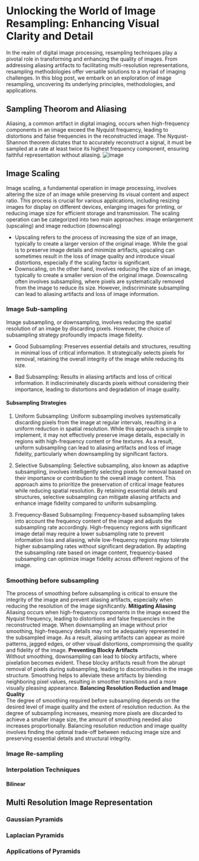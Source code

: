 # Unlocking the World of Image Resampling: Enhancing Visual Clarity and Detail
In the realm of digital image processing, resampling techniques play a pivotal role in transforming and enhancing the quality of images. From addressing aliasing artifacts to facilitating multi-resolution representations, resampling methodologies offer versatile solutions to a myriad of imaging challenges. In this blog post, we embark on an exploration of image resampling, uncovering its underlying principles, methodologies, and applications.

## Sampling Theorom and Aliasing
Aliasing, a common artifact in digital imaging, occurs when high-frequency components in an image exceed the Nyquist frequency, leading to distortions and false frequencies in the reconstructed image. The Nyquist-Shannon theorem dictates that to accurately reconstruct a signal, it must be sampled at a rate at least twice its highest frequency component, ensuring faithful representation without aliasing.
![image](https://github.com/AravindSuresh97/AravindSuresh97.github.io/assets/138949012/42190ea5-8656-49a7-a6ea-898c07ef5d6c)


## Image Scaling
Image scaling, a fundamental operation in image processing, involves altering the size of an image while preserving its visual content and aspect ratio. This process is crucial for various applications, including resizing images for display on different devices, enlarging images for printing, or reducing image size for efficient storage and transmission. The scaling operation can be categorized into two main approaches: image enlargement (upscaling) and image reduction (downscaling)
- Upscaling refers to the process of increasing the size of an image, typically to create a larger version of the original image. While the goal is to preserve image details and minimize artifacts, upscaling can sometimes result in the loss of image quality and introduce visual distortions, especially if the scaling factor is significant.
- Downscaling, on the other hand, involves reducing the size of an image, typically to create a smaller version of the original image. Downscaling often involves subsampling, where pixels are systematically removed from the image to reduce its size. However, indiscriminate subsampling can lead to aliasing artifacts and loss of image information. 
### Image Sub-sampling
Image subsampling, or downsampling, involves reducing the spatial resolution of an image by discarding pixels. However, the choice of subsampling strategy profoundly impacts image fidelity.

- Good Subsampling: Preserves essential details and structures, resulting in minimal loss of critical information. It strategically selects pixels for removal, retaining the overall integrity of the image while reducing its size.

- Bad Subsampling: Results in aliasing artifacts and loss of critical information. It indiscriminately discards pixels without considering their importance, leading to distortions and degradation of image quality.

#### Subsampling Strategies

1. Uniform Subsampling: Uniform subsampling involves systematically discarding pixels from the image at regular intervals, resulting in a uniform reduction in spatial resolution. While this approach is simple to implement, it may not effectively preserve image details, especially in regions with high-frequency content or fine textures. As a result, uniform subsampling can lead to aliasing artifacts and loss of image fidelity, particularly when downsampling by significant factors.

2. Selective Subsampling: Selective subsampling, also known as adaptive subsampling, involves intelligently selecting pixels for removal based on their importance or contribution to the overall image content. This approach aims to prioritize the preservation of critical image features while reducing spatial resolution. By retaining essential details and structures, selective subsampling can mitigate aliasing artifacts and enhance image fidelity compared to uniform subsampling.

3. Frequency-Based Subsampling: Frequency-based subsampling takes into account the frequency content of the image and adjusts the subsampling rate accordingly. High-frequency regions with significant image detail may require a lower subsampling rate to prevent information loss and aliasing, while low-frequency regions may tolerate higher subsampling rates without significant degradation. By adapting the subsampling rate based on image content, frequency-based subsampling can optimize image fidelity across different regions of the image.

### Smoothing before subsampling
The process of smoothing before subsampling is critical to ensure the integrity of the image and prevent aliasing artifacts, especially when reducing the resolution of the image significantly. 
**Mitigating Aliasing** <br>
Aliasing occurs when high-frequency components in the image exceed the Nyquist frequency, leading to distortions and false frequencies in the reconstructed image. When downsampling an image without prior smoothing, high-frequency details may not be adequately represented in the subsampled image. As a result, aliasing artifacts can appear as moiré patterns, jagged edges, or other visual distortions, compromising the quality and fidelity of the image.
**Preventing Blocky Artifacts**<br>
Without smoothing, downsampling can lead to blocky artifacts, where pixelation becomes evident. These blocky artifacts result from the abrupt removal of pixels during subsampling, leading to discontinuities in the image structure. Smoothing helps to alleviate these artifacts by blending neighboring pixel values, resulting in smoother transitions and a more visually pleasing appearance.
**Balancing Resolution Reduction and Image Quality**<br>
The degree of smoothing required before subsampling depends on the desired level of image quality and the extent of resolution reduction. As the degree of subsampling increases, meaning more pixels are discarded to achieve a smaller image size, the amount of smoothing needed also increases proportionally. Balancing resolution reduction and image quality involves finding the optimal trade-off between reducing image size and preserving essential details and structural integrity.
### Image Re-sampling
### Interpolation Techniques
#### Bilinear 
## Multi Resolution Image Representation
### Gaussian Pyramids
### Laplacian Pyramids
### Applications of Pyramids

